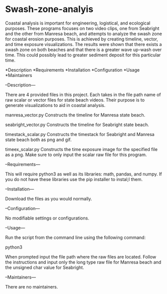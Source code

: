 # Swash-zone-analyis
Coastal analysis is important for engineering, logistical, and ecological purposes. These programs focuses on two video clips, one from Seabright and the other from Manresa beach, and attempts to analyze the swash zone for coastal erosion purposes. This is achieved by creating timeline, vector, and time exposure visualizations. The results were shown that there exists a swash zone on both beaches and that there is a greater wave up-wash over time. This could possibly lead to greater sediment deposit for this particular time.

*Description
*Requirements
*Installation
*Configuration
*Usage
*Maintainers

–Description—

There are 4 provided files in this project. Each takes in the file path name of raw scalar or vector files for state beach videos. Their purpose is to generate visualizations to aid in coastal analysis.

manresa_vector.py 
Constructs the timeline for Manresa state beach.

seabright_vector.py
Constructs the timeline for Seabright state beach.

timestack_scalar.py
Constructs the timestack for Seabright and Manresa state beach both as png and gif.

timeex_scalar.py
Constructs the time exposure image for the specified file as a png. Make sure to only input the scalar raw file for this program.


–Requirements—

This will require python3 as well as its libraries: math, pandas, and numpy. If you do not have these libraries use the pip installer to instal;l them. 

–Installation—

Download the files as you would normally. 

–Configuration—

No modifiable settings or configurations.

–Usage—

Run the script from the command line using the following command:

python3 <name of file>

When prompted input the file path where the raw files are located. Follow the instructions and input only the long type raw file for Manresa beach and the unsigned char value for Seabright.

–Maintainers—

There are no maintainers.

